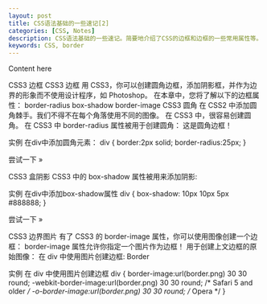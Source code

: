 ```yaml
---
layout: post
title: CSS语法基础的一些速记[2]
categories: [CSS, Notes]
description: CSS语法基础的一些速记。简要地介绍了CSS的边框和边框的一些常用属性等。
keywords: CSS, border
---
```


Content here

CSS3 边框
CSS3 边框
用 CSS3，你可以创建圆角边框，添加阴影框，并作为边界的形象而不使用设计程序，如 Photoshop。
在本章中，您将了解以下的边框属性：
border-radius
box-shadow
border-image
CSS3 圆角
在 CSS2 中添加圆角棘手。我们不得不在每个角落使用不同的图像。
在 CSS3 中，很容易创建圆角。
在 CSS3 中 border-radius 属性被用于创建圆角：
这是圆角边框！

实例
在div中添加圆角元素：
div
{
border:2px solid;
border-radius:25px;
}

尝试一下 »

CSS3 盒阴影
CSS3 中的 box-shadow 属性被用来添加阴影:

实例
在div中添加box-shadow属性
div
{
box-shadow: 10px 10px 5px #888888;
}

尝试一下 »

CSS3 边界图片
有了 CSS3 的 border-image 属性，你可以使用图像创建一个边框：
border-image 属性允许你指定一个图片作为边框！ 用于创建上文边框的原始图像：
在 div 中使用图片创建边框:
Border

实例
在 div 中使用图片创建边框
div
{
border-image:url(border.png) 30 30 round;
-webkit-border-image:url(border.png) 30 30 round; /* Safari 5 and older */
-o-border-image:url(border.png) 30 30 round; /* Opera */
}